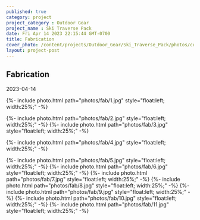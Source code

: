 ```yaml
---
published: true
category: project
project_category : Outdoor Gear
project_name : Ski Traverse Pack
date: Fri Apr 14 2023 22:15:44 GMT-0700
title: Fabrication
cover_photo: /content/projects/Outdoor_Gear/Ski_Traverse_Pack/photos/cover_photo.png
layout: project-post
---
```


## Fabrication
2023-04-14


{%- include photo.html 
    path="photos/fab/1.jpg"
    style="float:left; width:25%;"
-%}

{%- include photo.html 
    path="photos/fab/2.jpg"
    style="float:left; width:25%;"
-%}
{%- include photo.html 
    path="photos/fab/3.jpg"
    style="float:left; width:25%;"
-%}

{%- include photo.html 
    path="photos/fab/4.jpg"
    style="float:left; width:25%;"
-%}

{%- include photo.html 
    path="photos/fab/5.jpg"
    style="float:left; width:25%;"
-%}
{%- include photo.html 
    path="photos/fab/6.jpg"
    style="float:left; width:25%;"
-%}
{%- include photo.html 
    path="photos/fab/7.jpg"
    style="float:left; width:25%;"
-%}
{%- include photo.html 
    path="photos/fab/8.jpg"
    style="float:left; width:25%;"
-%}
{%- include photo.html 
    path="photos/fab/9.jpg"
    style="float:left; width:25%;"
-%}
{%- include photo.html 
    path="photos/fab/10.jpg"
    style="float:left; width:25%;"
-%}
{%- include photo.html 
    path="photos/fab/11.jpg"
    style="float:left; width:25%;"
-%}


